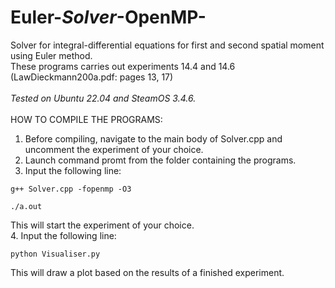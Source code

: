 # Euler-_Solver_-OpenMP-
Solver for integral-differential equations for first and second spatial moment using Euler method.\
These programs carries out experiments 14.4 and 14.6 (LawDieckmann200a.pdf: pages 13, 17)
\
\
_Tested on Ubuntu 22.04 and SteamOS 3.4.6._
\
\
HOW TO COMPILE THE PROGRAMS:

1. Before compiling, navigate to the main body of Solver.cpp and uncomment the experiment of your choice.
2. Launch command promt from the folder containing the programs.
3. Input the following line:
```
g++ Solver.cpp -fopenmp -O3
```
```
./a.out
```
This will start the experiment of your choice.\
4. Input the following line:
```
python Visualiser.py
```
This will draw a plot based on the results of a finished experiment.
